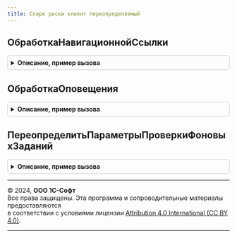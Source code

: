 ```yaml
---
title: Спарк риски клиент переопределяемый
---
```



## ОбработкаНавигационнойСсылки
<details style="margin: 1em 0; padding: 0.5em; border: 1px solid #ccc; border-radius: 6px;">

<summary style="font-weight: bold; cursor: pointer;">Описание, пример вызова</summary>

```bsl

// Обработчик события "ОбработкаНавигационнойСсылки" любой формы.
//
// Параметры:
//  Форма                           - ФормаКлиентскогоПриложения - форма, в которой инициировано событие;
//  ЭлементФормы                    - ПолеФормы - элемент формы, в котором инициировано событие;
//  НавигационнаяСсылка             - Строка - навигационная ссылка;
//  СтандартнаяОбработкаФормой      - Булево - в этот параметр возвратить Ложь,
//                                    если надо запретить стандартную обработку события формой;
//  СтандартнаяОбработкаБиблиотекой - Булево - в этот параметр возвратить Ложь,
//                                    если надо запретить стандартную обработку события библиотекой.
//
//@skip-warning
Процедура ОбработкаНавигационнойСсылки( Экспорт
```

Пример вызова
```bsl
СПАРКРискиКлиентПереопределяемый.ОбработкаНавигационнойСсылки();
```
</details>

## ОбработкаОповещения
<details style="margin: 1em 0; padding: 0.5em; border: 1px solid #ccc; border-radius: 6px;">

<summary style="font-weight: bold; cursor: pointer;">Описание, пример вызова</summary>

```bsl

// Обработчик события "ОбработкаОповещения" любой формы.
//
// Параметры:
//  Форма                           - ФормаКлиентскогоПриложения - форма, в которой инициировано событие;
//  КонтрагентОбъект                - Объект, Неопределено - заполняется в том случае, если форма - это форма
//                                    элемента справочника, а не форма документа.
//  ИмяСобытия                      - Произвольный - имя события;
//  Параметр                        - Произвольный - параметр оповещения;
//  Источник                        - Произвольный - источник оповещения;
//  СтандартнаяОбработкаБиблиотекой - Булево - в этот параметр возвратить Ложь, если надо запретить
//                                    стандартную обработку события библиотекой.
//
//@skip-warning
Процедура ОбработкаОповещения( Экспорт
```

Пример вызова
```bsl
СПАРКРискиКлиентПереопределяемый.ОбработкаОповещения();
```
</details>

## ПереопределитьПараметрыПроверкиФоновыхЗаданий
<details style="margin: 1em 0; padding: 0.5em; border: 1px solid #ccc; border-radius: 6px;">

<summary style="font-weight: bold; cursor: pointer;">Описание, пример вызова</summary>

```bsl

// Процедура переопределяет интервал проверки фоновых заданий и количество повторов проверки.
//
// Параметры:
//  КоличествоПроверок - Число - количество проверок фоновых заданий. Должно быть от 1 до 40. По-умолчанию 20;
//  ИнтервалПроверки   - Число - интервал проверки фоновых заданий (в секундах, должно быть от 1 до 30).
//                       По-умолчанию 1 секунда.
//
//@skip-warning
Процедура ПереопределитьПараметрыПроверкиФоновыхЗаданий(КоличествоПроверок, ИнтервалПроверки) Экспорт
```

Пример вызова
```bsl
СПАРКРискиКлиентПереопределяемый.ПереопределитьПараметрыПроверкиФоновыхЗаданий(КоличествоПроверок, ИнтервалПроверки) 
```
</details>

---

© 2024, **ООО 1С-Софт**  
Все права защищены. Эта программа и сопроводительные материалы предоставляются  
в соответствии с условиями лицензии [Attribution 4.0 International (CC BY 4.0)](https://creativecommons.org/licenses/by/4.0/legalcode).

---
